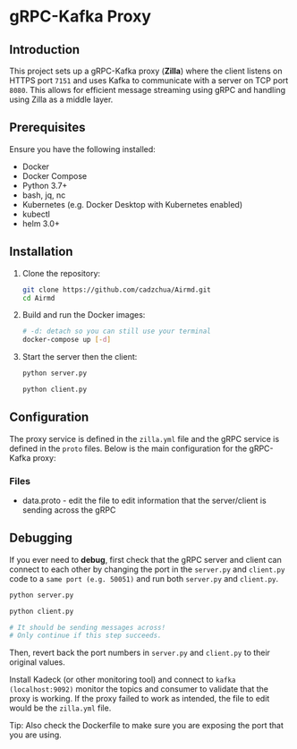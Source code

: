 # gRPC-Kafka Proxy

## Introduction

This project sets up a gRPC-Kafka proxy (**Zilla**) where the client listens on HTTPS port `7151` and uses Kafka to communicate with a server on TCP port `8080`. This allows for efficient message streaming using gRPC and handling using Zilla as a middle layer.

## Prerequisites

Ensure you have the following installed:

- Docker
- Docker Compose
- Python 3.7+
- bash, jq, nc
- Kubernetes (e.g. Docker Desktop with Kubernetes enabled)
- kubectl
- helm 3.0+

## Installation

1. Clone the repository:
    ```sh
    git clone https://github.com/cadzchua/Airmd.git
    cd Airmd
    ```

2. Build and run the Docker images:
    ```sh
    # -d: detach so you can still use your terminal
    docker-compose up [-d]
    ```

3. Start the server then the client:
    ```sh
    python server.py
    ```
    ```sh
    python client.py
    ```

## Configuration

The proxy service is defined in the `zilla.yml` file and the gRPC service is defined in the `proto` files. Below is the main configuration for the gRPC-Kafka proxy:

### Files
- data.proto - edit the file to edit information that the server/client is sending across the gRPC


## Debugging
If you ever need to **debug**, first check that the gRPC server and client can connect to each other by changing the port in the `server.py` and `client.py` code to a `same port (e.g. 50051)` and run both `server.py` and `client.py`.

```bash 
python server.py

python client.py

# It should be sending messages across!
# Only continue if this step succeeds.
```

Then, revert back the port numbers in `server.py` and `client.py` to their original values.

Install Kadeck (or other monitoring tool) and connect to `kafka (localhost:9092)` monitor the topics and consumer to validate that the proxy is working. If the proxy failed to work as intended, the file to edit would be the `zilla.yml` file.

Tip: Also check the Dockerfile to make sure you are exposing the port that you are using.